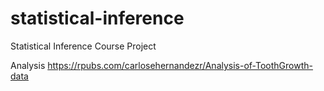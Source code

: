 # statistical-inference
Statistical Inference Course Project

Analysis https://rpubs.com/carlosehernandezr/Analysis-of-ToothGrowth-data
